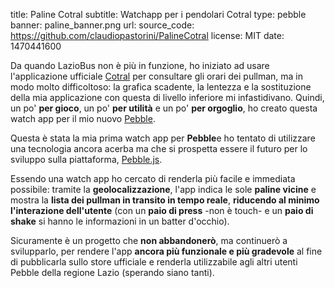title: Paline Cotral
subtitle: Watchapp per i pendolari Cotral
type: pebble
banner: paline_banner.png
url: 
source_code: https://github.com/claudiopastorini/PalineCotral
license: MIT
date: 1470441600

Da quando LazioBus non è più in funzione, ho iniziato ad usare l'applicazione ufficiale
[Cotral](https://play.google.com/store/apps/details?id=it.cotralspa.app) 
per consultare gli orari dei pullman, ma in modo molto 
difficoltoso: la grafica scadente, la lentezza e la sostituzione della 
mia applicazione con questa di livello inferiore mi infastidivano. 
Quindi, un po' **per gioco**, un po' **per utilità** e un po' 
**per orgoglio**, ho creato questa watch app per il mio nuovo [Pebble](https://www.pebble.com/).

Questa è stata la mia prima watch app per **Pebble**e ho tentato di utilizzare una 
tecnologia ancora acerba ma che si prospetta essere il futuro per lo sviluppo
sulla piattaforma, [Pebble.js](https://github.com/pebble/pebblejs).

Essendo una watch app ho cercato di renderla più facile e immediata 
possibile: tramite la **geolocalizzazione**, l'app indica le sole 
**paline vicine** e mostra la **lista dei pullman in transito in tempo reale**, 
**riducendo al minimo l'interazione dell'utente** (con un **paio di press** 
-non è touch- e un **paio di shake** si hanno le informazioni in un batter d'occhio).

Sicuramente è un progetto che **non abbandonerò**, ma continuerò a svilupparlo, 
per rendere l'app **ancora più funzionale e più gradevole** al fine di 
pubblicarla sullo store ufficiale e renderla utilizzabile agli altri 
utenti Pebble della regione Lazio (sperando siano tanti).